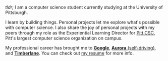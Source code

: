 _tldr;_ I am a computer science student currently studying at the University of Pittsburgh.

I learn by building things. Personal projects let me explore what's possible with computer science. I also share the joy of personal projects with my peers through my role as the Experiential Learning Director for [Pitt CSC](https://pittcsc.org/), Pitt's largest computer science organization on campus.

My professional career has brought me to [**Google**](https://www.google.com/), [**Aurora** (self-driving)](https://aurora.tech/), and [**Timberlane**](https://www.timberlane.com/). You can check out [my resume](./resume.pdf) for more info.
